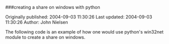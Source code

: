 ###creating a share on windows with python

Originally published: 2004-09-03 11:30:26
Last updated: 2004-09-03 11:30:26
Author: John Nielsen

The following code is an example of how one would use python's win32net module to create a share on windows.